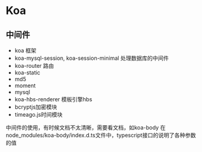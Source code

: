 # Koa

## 中间件

- koa 框架
- koa-mysql-session, koa-session-minimal 处理数据库的中间件
- koa-router 路由
- koa-static
- md5 
- moment
- mysql
- koa-hbs-renderer 模板引擎hbs
- bcryptjs加密模块
- timeago.js时间模块 

中间件的使用，有时候文档不太清晰，需要看文档，如koa-body
在node_modules/koa-body/index.d.ts文件中，typescript接口的说明了各种参数的值

